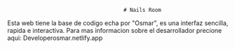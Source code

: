                                          # Nails Room
Esta web tiene la base de codigo echa por "Osmar", es una interfaz sencilla, rapida e interactiva.
     Para mas informacion sobre el desarrollador precione aqui: Developerosmar.netlify.app
